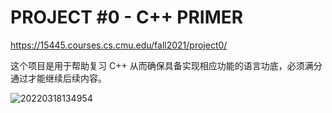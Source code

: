 # PROJECT #0 - C++ PRIMER

https://15445.courses.cs.cmu.edu/fall2021/project0/

这个项目是用于帮助复习 C++ 从而确保具备实现相应功能的语言功底，必须满分通过才能继续后续内容。

![20220318134954](https://cdn.jsdelivr.net/gh/weijiew/pic/images/20220318134954.png)



